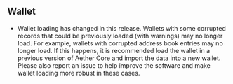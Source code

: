 Wallet
------

- Wallet loading has changed in this release. Wallets with some corrupted records that could be
  previously loaded (with warnings) may no longer load. For example, wallets with corrupted
  address book entries may no longer load. If this happens, it is recommended
  load the wallet in a previous version of Aether Core and import the data into a new wallet.
  Please also report an issue to help improve the software and make wallet loading more robust
  in these cases.
